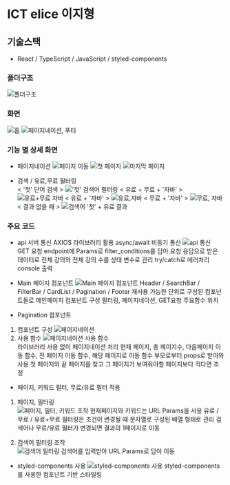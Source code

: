 # ICT elice 이지형

## 기술스택

- React / TypeScript / JavaScript / styled-components

### 폴더구조

![폴더구조](https://github.com/j-h-711/ICT_elice/assets/106228604/b8a1111a-6df0-4645-9718-3fde3908de56)

### 화면

![홈](https://github.com/j-h-711/ICT_elice/assets/106228604/9fb83af4-dd43-48dc-a4a9-f053f455862a)
![페이지네이션, 푸터](https://github.com/j-h-711/ICT_elice/assets/106228604/19a58be8-bfea-4c43-b33c-8c4b6caf46d3)

### 기능 별 상세 화면

- 페이지네이션
  ![페이지 이동](https://github.com/j-h-711/ICT_elice/assets/106228604/c5c74a6a-9d82-4421-91d2-a30b2fd2cd68)
  ![첫 페이지](https://github.com/j-h-711/ICT_elice/assets/106228604/c34eaaed-3501-4195-8672-b1aaf2d23150)
  ![마지막 페이지](https://github.com/j-h-711/ICT_elice/assets/106228604/41e322fe-ff6c-4669-8f8a-6c21f5049fa4)

- 검색 / 유료,무료 필터링
  <br/>
  < '첫' 단어 검색 >
  !['첫' 검색어 필터링](https://github.com/j-h-711/ICT_elice/assets/106228604/27525f27-1eac-435c-af3a-ba0d4dc3aa8b)
  < 유료 + 무료 + '자바' >
  ![유료+무료 자바](https://github.com/j-h-711/ICT_elice/assets/106228604/f02dd290-85e0-4f99-8697-a6093dd1aa3b)
  < 유료 + '자바' >
  ![유료,자바](https://github.com/j-h-711/ICT_elice/assets/106228604/c9e4a73e-daac-4bd6-af04-01518c729e93)
  < 무료 + '자바' >
  ![무료, 자바](https://github.com/j-h-711/ICT_elice/assets/106228604/99fb65c6-b853-45c1-b59f-31d339b652f6)
  < 결과 없을 때 >
  ![검색어 '첫' + 유료 결과](https://github.com/j-h-711/ICT_elice/assets/106228604/0f482bc1-7164-44ea-ad83-c076ede652ca)

### 주요 코드

- api 서버 통신
  AXIOS 라이브러리 활용 async/await 비동기 통신
  ![api 통신](https://github.com/j-h-711/ICT_elice/assets/106228604/09412a61-b830-4ed0-b21e-85b3015b5717) <br/>
  GET 요청 endpoint에 Params로 filter_conditions를 담아 요청
  응답으로 받은 데이터로 전체 강의와 전체 강의 수를 상태 변수로 관리
  try/catch로 에러처리 console 출력

- Main 페이지 컴포넌트
  ![Main 페이지 컴포넌트](https://github.com/j-h-711/ICT_elice/assets/106228604/f32ca5f7-bcef-4c73-aa07-65426506f41a)
  Header / SearchBar / FilterBar / CardList / Pagination / Footer
  재사용 가능한 단위로 구성된 컴포넌트들로 메인페이지 컴포넌트 구성
  필터링, 페이지네이션, GET요청 주요함수 위치

- Pagination 컴포넌트

1. 컴포넌트 구성
   ![페이지네이션](https://github.com/j-h-711/ICT_elice/assets/106228604/01c51687-4ba0-4848-92cb-3b143f1b3b09) <br/>
2. 사용 함수
   ![페이지네이션 사용 함수](https://github.com/j-h-711/ICT_elice/assets/106228604/adb8d029-7072-4cf6-8411-b8d7b6192da7) <br/>
   라이브러리 사용 없이 페이지네이션 처리
   현재 페이지, 총 페이지수, 다음페이지 이동 함수, 전 페이지 이동 함수, 해당 페이지로 이동 함수
   부모로부터 props로 받아와 사용
   첫 페이지와 끝 페이지를 찾고 그 페이지가 보여줘야할 페이지보다 적다면 조정

- 페이지, 키워드 필터, 무료/유료 필터 적용

1. 페이지, 필터링
   <br/>
   ![페이지, 필터, 키워드 조작](https://github.com/j-h-711/ICT_elice/assets/106228604/89cd0d4f-1f69-45dc-84ec-91b546ac59b9)
   현재페이지와 키워드는 URL Params을 사용
   유료 / 무료 / 유료+무료 필터링은 조건이 변경될 때 문자열로 구성된 배열 형태로 관리
   검색어나 무료/유료 필터가 변경되면 결과의 1페이지로 이동

2. 검색어 필터링 조작
   <br/>
   ![검색어 필터링](https://github.com/j-h-711/ICT_elice/assets/106228604/3e640f42-ce8b-4e62-8824-4b1ba502ce7b)
   검색어를 입력받아 URL Params로 담아 이동

- styled-components 사용
  ![styled-components 사용](https://github.com/j-h-711/ICT_elice/assets/106228604/0154bfca-864a-4425-b68a-ade50357119e)
  styled-components를 사용한 컴포넌트 기반 스타일링
